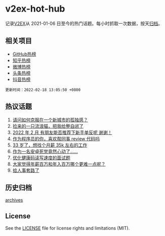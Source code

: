 # v2ex-hot-hub

 记录[V2EX](https://www.v2ex.com/)从 2021-01-06 日至今的热门话题。每小时抓取一次数据，按天[归档](archives)。
 
 ## 相关项目

- [GitHub热榜](https://github.com/snaildev/github-hot-hub)
- [知乎热榜](https://github.com/snaildev/zhihu-hot-hub)
- [微博热榜](https://github.com/snaildev/weibo-hot-hub)
- [头条热榜](https://github.com/snaildev/toutiao-hot-hub)
- [抖音热榜](https://github.com/snaildev/douyin-hot-hub)


 `更新时间：2022-02-18 13:05:50 +0800`

## 热议话题

1. [请问如何克服在一个新城市的孤独感？](https://www.v2ex.com/t/834506)
1. [捡来的一只流浪猫，把我给整自闭了](https://www.v2ex.com/t/834675)
1. [2022 年 2 月 有朋友能否推荐下新手单反呢 谢谢！](https://www.v2ex.com/t/834680)
1. [作为程序员的你，喜欢帮同事 review 代码吗](https://www.v2ex.com/t/834509)
1. [33 岁了，想找个月薪 35k 左右的工作](https://www.v2ex.com/t/834559)
1. [作为一名安卓死党竟然心动了......](https://www.v2ex.com/t/834549)
1. [优化健康码读写速度的面试题](https://www.v2ex.com/t/834691)
1. [大家觉得年薪百万和年入百万哪个更难一点呢？](https://www.v2ex.com/t/834719)
1. [给人事套路了](https://www.v2ex.com/t/834641)

## 历史归档

[archives](archives)

## License

See the [LICENSE](LICENSE) file for license rights and limitations (MIT).
